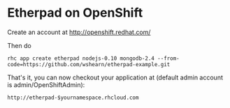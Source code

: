 Etherpad on OpenShift
=====================

Create an account at http://openshift.redhat.com/

Then do

    rhc app create etherpad nodejs-0.10 mongodb-2.4 --from-code=https://github.com/wshearn/etherpad-example.git

That's it, you can now checkout your application at (default admin account
is admin/OpenShiftAdmin):

    http://etherpad-$yournamespace.rhcloud.com
